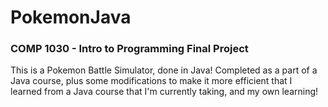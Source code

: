 # PokemonJava

### COMP 1030 - Intro to Programming Final Project

This is a Pokemon Battle Simulator, done in Java! Completed as a part of a Java course, plus some modifications to make it more efficient that I learned from a Java course that I'm currently taking, and my own learning!

